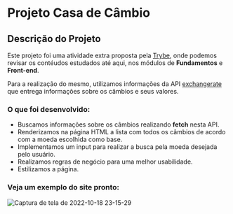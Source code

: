 # Projeto Casa de Câmbio

## Descrição do Projeto

Este projeto foi uma atividade extra proposta pela [Trybe](https://www.betrybe.com/), onde podemos revisar os contéudos estudados até aqui, nos módulos de **Fundamentos** e **Front-end**. 

Para a realização do mesmo, utilizamos informações da API [exchangerate](https://exchangerate.host/#/) que entrega informações sobre os câmbios e seus valores.

### O que foi desenvolvido:

- Buscamos informações sobre os câmbios realizando **fetch** nesta API.
- Renderizamos na página HTML a lista com todos os câmbios de acordo com a moeda escolhida como base.
- Implementamos um input para realizar a busca pela moeda desejada pelo usuário.
- Realizamos regras de negócio para uma melhor usabilidade.
- Estilizamos a página.

### Veja um exemplo do site pronto: 

![Captura de tela de 2022-10-18 23-15-29](https://user-images.githubusercontent.com/80068419/196581423-4801811b-de6d-480d-b186-bebdc84f8060.png)
